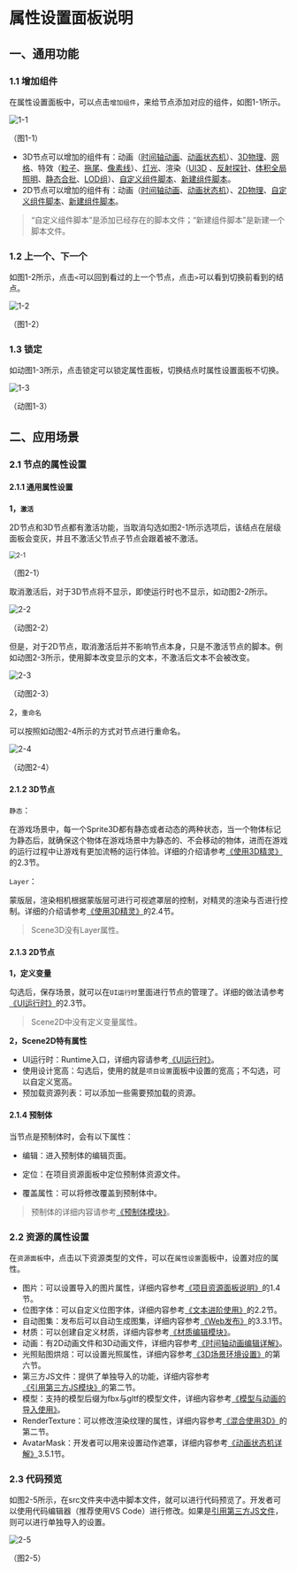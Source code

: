 # 属性设置面板说明

## 一、通用功能

### 1.1 增加组件

在属性设置面板中，可以点击`增加组件`，来给节点添加对应的组件，如图1-1所示。

![1-1](img/1-1.png)

（图1-1）

- 3D节点可以增加的组件有：动画（[时间轴动画](../../../IDE/animationEditor/timelineGUI/readme.md)、[动画状态机](../../../IDE/animationEditor/aniController/readme.md)）、[3D物理](../../../IDE/physicsEditor/physics3D/readme.md)、[网格](../../../IDE/Component/Mesh/readme.md)、特效（[粒子](../../../IDE/particleEditor/readme.md)、[拖尾](../../../IDE/Component/Trail/readme.md)、[像素线](../../../IDE/Component/PixelLine/readme.md)）、[灯光](../../../3D/Light/readme.md)、渲染（[UI3D](../../../IDE/uiEditor/3DUI/readme.md) 、[反射探针](../../../IDE/Component/ReflectionProbe/readme.md)、[体积全局照明](../../../IDE/Component/VolumetricGI/readme.md)、[静态合批](../../../IDE/Component/StaticBatchVolume/readme.md)、[LOD组](../../../IDE/Component/LOD/readme.md)）、[自定义组件脚本](../../../basics/IDE/entry/readme.md)、[新建组件脚本](../../../basics/common/Component/readme.md)。
- 2D节点可以增加的组件有：动画（[时间轴动画](../../../IDE/animationEditor/timelineGUI/readme.md)、[动画状态机](../../../IDE/animationEditor/aniController/readme.md)）、[2D物理](../../../IDE/physicsEditor/physics2D/readme.md)、[自定义组件脚本](../../../basics/IDE/entry/readme.md)、[新建组件脚本](../../../basics/common/Component/readme.md)。

> “自定义组件脚本”是添加已经存在的脚本文件；“新建组件脚本”是新建一个脚本文件。

### 1.2 上一个、下一个

如图1-2所示，点击`<`可以回到看过的上一个节点，点击`>`可以看到切换前看到的结点。

![1-2](img/1-2.png)

（图1-2）

### 1.3 锁定

如动图1-3所示，点击锁定可以锁定属性面板，切换结点时属性设置面板不切换。

![1-3](img/1-3.gif)

（动图1-3）



## 二、应用场景

### 2.1 节点的属性设置

#### 2.1.1 通用属性设置

**1，`激活`**

2D节点和3D节点都有激活功能，当取消勾选如图2-1所示选项后，该结点在层级面板会变灰，并且不激活父节点子节点会跟着被不激活。

<img src="img/2-1.png" alt="2-1" style="zoom: 80%;" />

（图2-1）

取消激活后，对于3D节点将不显示，即使运行时也不显示，如动图2-2所示。

![2-2](img/2-2.gif)

（动图2-2）

但是，对于2D节点，取消激活后并不影响节点本身，只是不激活节点的脚本。例如动图2-3所示，使用脚本改变显示的文本，不激活后文本不会被改变。

![2-3](img/2-3.gif)

（动图2-3）



2，`重命名`

可以按照如动图2-4所示的方式对节点进行重命名。

![2-4](img/2-4.gif)

（动图2-4）



#### 2.1.2 3D节点

`静态`：

在游戏场景中，每一个Sprite3D都有静态或者动态的两种状态，当一个物体标记为静态后，就确保这个物体在游戏场景中为静态的、不会移动的物体，进而在游戏的运行过程中让游戏有更加流畅的运行体验。详细的介绍请参考[《使用3D精灵》](../../../3D/Sprite3D/readme.md)的2.3节。

`Layer`：

蒙版层，渲染相机根据蒙版层可进行可视遮罩层的控制，对精灵的渲染与否进行控制。详细的介绍请参考[《使用3D精灵》](../../../3D/Sprite3D/readme.md)的2.4节。

> Scene3D没有Layer属性。



#### 2.1.3 2D节点

**1，定义变量**

勾选后，保存场景，就可以在`UI运行时`里面进行节点的管理了。详细的做法请参考[《UI运行时》](../../../IDE/uiEditor/runtime/readme.md)的2.3节。

> Scene2D中没有定义变量属性。

**2，Scene2D特有属性**

- UI运行时：Runtime入口，详细内容请参考[《UI运行时》](../../../IDE/uiEditor/runtime/readme.md)。
- 使用设计宽高：勾选后，使用的就是`项目设置`面板中设置的宽高；不勾选，可以自定义宽高。
- 预加载资源列表：可以添加一些需要预加载的资源。



#### 2.1.4 预制体

当节点是预制体时，会有以下属性：

- 编辑：进入预制体的编辑页面。

- 定位：在项目资源面板中定位预制体资源文件。

- 覆盖属性：可以将修改覆盖到预制体中。

> 预制体的详细内容请参考[《预制体模块》](../../../IDE/prefab/readme.md)。



### 2.2 资源的属性设置

在`资源面板`中，点击以下资源类型的文件，可以在`属性设置`面板中，设置对应的属性。

- 图片：可以设置导入的图片属性，详细内容参考[《项目资源面板说明》](../../../basics/IDE/assets/readme.md)的1.4节。
- 位图字体：可以自定义位图字体，详细内容参考[《文本进阶使用》](../../../2D/advanced/useText/readme.md)的2.2节。
- 自动图集：发布后可以自动生成图集，详细内容参考[《Web发布》](../../../released/web/readme.md)的3.3.1节。
- 材质：可以创建自定义材质，详细内容参考[《材质编辑模块》](../../../IDE/materialEditor/readme.md)。
- 动画：有2D动画文件和3D动画文件，详细内容参考[《时间轴动画编辑详解》](../../../IDE/animationEditor/timelineGUI/readme.md)。
- 光照贴图烘焙：可以设置光照属性，详细内容参考[《3D场景环境设置》](../../../IDE/sceneEditor/environment/readme.md)的第六节。
- 第三方JS文件：提供了单独导入的功能，详细内容参考[《引用第三方JS模块》](../../../basics/IDE/importJsLibrary/readme.md)的第二节。
- 模型：支持的模型后缀为fbx与gltf的模型文件，详细内容参考[《模型与动画的导入使用》](../../../3D/useModel/readme.md)。
- RenderTexture：可以修改渲染纹理的属性，详细内容参考[《混合使用3D》](../../../IDE/uiEditor/use3D/readme.md)的第二节。
- AvatarMask：开发者可以用来设置动作遮罩，详细内容参考[《动画状态机详解》](../../../IDE/animationEditor/aniController/readme.md)3.5.1节。



### 2.3 代码预览

如图2-5所示，在src文件夹中选中脚本文件，就可以进行代码预览了。开发者可以使用代码编辑器（推荐使用VS Code）进行修改。如果是[引用第三方JS文件](../../../basics/IDE/importJsLibrary/readme.md)，则可以进行单独导入的设置。

![2-5](img/2-5.png)

（图2-5）